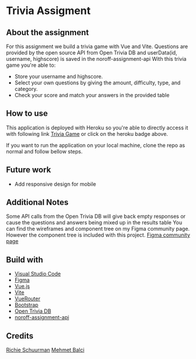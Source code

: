 # Trivia Assigment

## About the assignment
For this assignment we build a trivia game with Vue and Vite. Questions are provided by the open source API from Open Trivia DB and userData(id, username, highscore) is saved in the noroff-assignment-api
With this trivia game you're able to:
- Store your username and highscore.
- Select your own questions by giving the amount, difficulty, type, and category.
- Check your score and match your answers in the provided table


## How to use
This application is deployed with Heroku so you're able to directly access it with following link [Trivia Game]() or click on the heroku badge above.

If you want to run the application on your local machine, clone the repo as normal and follow bellow steps.

## Future work
- Add responsive design for mobile

## Additional Notes 
Some API calls from the Open Trivia DB will give back empty responses or cause the questions and answers being mixed up in the results table
You can find the wireframes and component tree on my Figma community page. However the component tree is included with this project.
[Figma community page](https://www.figma.com/community/file/1087072528213887025/Trivia-Assignment)

## Build with
- [Visual Studio Code](https://code.visualstudio.com/)
- [Figma](https://www.figma.com/)
- [Vue.js](https://vuejs.org/)
- [Vite](https://vitejs.dev/)
- [VueRouter](https://router.vuejs.org/)
- [Bootstrap](https://getbootstrap.com/)
- [Open Trivia DB](https://opentdb.com/)
- [noroff-assignment-api](https://github.com/dewald-els/noroff-assignment-api)

## Credits
[Richie Schuurman](https://github.com/RichieSchuurman)
[Mehmet Balci](https://github.com/mehmet70)
